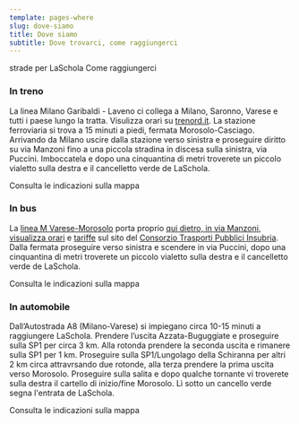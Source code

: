 ```yaml
---
template: pages-where
slug: dove-siamo
title: Dove siamo
subtitle: Dove trovarci, come raggiungerci
---
```


<SectionTitle>strade per LaSchola</SectionTitle>
<SectionSubtitle>Come raggiungerci</SectionSubtitle>

### In treno

La linea Milano Garibaldi - Laveno ci collega a Milano, Saronno, Varese e tutti i paese lungo la tratta. Visulizza orari su [trenord.it](http://www.trenord.it/it/servizi/motore-orario.aspx). La stazione ferroviaria si trova a 15 minuti a piedi, fermata Morosolo-Casciago. Arrivando da Milano uscire dalla stazione verso sinistra e proseguire diritto su via Manzoni fino a una piccola stradina in discesa sulla sinistra, via Puccini. Imboccatela e dopo una cinquantina di metri troverete un piccolo vialetto sulla destra e il cancelletto verde de LaSchola.

<ButtonLink href="https://goo.gl/maps/1w73vML7cKdSw6XF6">Consulta le indicazioni sulla mappa</ButtonLink>

<Row>
<Col md={6}>

### In bus

La [linea M Varese-Morosolo](http://www.ctpi.it/upload/orariextra/Linea%20M%20Morosolo.pdf) porta proprio [qui dietro, in via Manzoni](https://goo.gl/maps/BPbULNYFkW37s7bh7), [visualizza orari](http://www.ctpi.it/servizi-urbani/scarica-orari-e-mappa) e [tariffe](http://www.ctpi.it/servizi-urbani/tariffe-area-urbana-varese) sul sito del [Consorzio Trasporti Pubblici Insubria](http://www.ctpi.it). Dalla fermata proseguire verso sinistra e scendere in via Puccini, dopo una cinquantina di metri troverete un piccolo vialetto sulla destra e il cancelletto verde de LaSchola.

<ButtonLink href="https://goo.gl/maps/JqEnXfSErmjZCexD7">Consulta le indicazioni sulla mappa</ButtonLink>

</Col>
<Col md={6}>

### In automobile

Dall’Autostrada A8 (Milano-Varese) si impiegano circa 10-15 minuti a raggiungere LaSchola. Prendere l’uscita Azzata-Buguggiate e proseguire sulla SP1 per circa 3 km. Alla rotonda prendere la seconda uscita e rimanere sulla SP1 per 1 km. Proseguire sulla SP1/Lungolago della Schiranna per altri 2 km circa attravrsando due rotonde, alla terza prendere la prima uscita verso Morosolo. Proseguire sulla salita e dopo qualche tornante vi troverete sulla destra il cartello di inizio/fine Morosolo. Lì sotto un cancello verde segna l'entrata de LaSchola.

<ButtonLink href="https://goo.gl/maps/XdDp3Ew9UWh4fL8c7">Consulta le indicazioni sulla mappa</ButtonLink>

</Col>
</Row>

<FormContact id="contattaci" phoneable subtitle="Scrivici se vuoi venire a trovarci... o se non trovi la strada"></FormContact>
